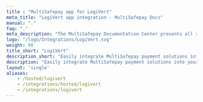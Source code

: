 ```yaml
---
title : "MultiSafepay app for LogiVert"
meta_title: "LogiVert app integration - MultiSafepay Docs"
manual: "."
faq: "."
meta_description: "The MultiSafepay Documentation Center presents all relevant information about our Plugins and API. You can also find support pages for payment methods, tools and general questions as well as the contact details of our Support and Integration Teams."
logo: "/logo/Integrations/LogiVert.svg"
weight: 90
title_short: "LogiVert"
description_short: "Easily integrate MultiSafepay payment solutions into your LogiVert app."
description: "Easily integrate MultiSafepay payment solutions into your LogiVert app. This app is managed by LogiVert."
layout: 'single'
aliases: 
    - /hosted/logivert
    - /integrations/hosted/logivert
    - /integrations/logivert
---
```

